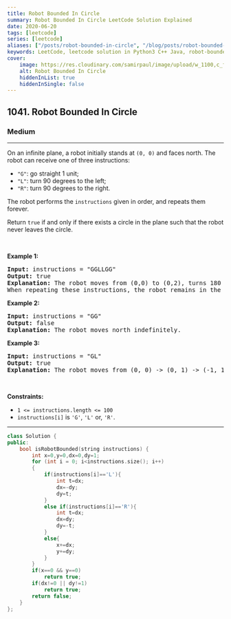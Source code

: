 ```yaml
---
title: Robot Bounded In Circle
summary: Robot Bounded In Circle LeetCode Solution Explained
date: 2020-06-20
tags: [leetcode]
series: [leetcode]
aliases: ["/posts/robot-bounded-in-circle", "/blog/posts/robot-bounded-in-circle", "/robot-bounded-in-circle"]
keywords: LeetCode, leetcode solution in Python3 C++ Java, robot-bounded-in-circle solution
cover:
    image: https://res.cloudinary.com/samirpaul/image/upload/w_1100,c_fit,co_rgb:FFFFFF,l_text:Arial_70_bold:Robot Bounded In Circle/problem-solving.webp
    alt: Robot Bounded In Circle
    hiddenInList: true
    hiddenInSingle: false
---
```



<h2>1041. Robot Bounded In Circle</h2><h3>Medium</h3><hr><div><p>On an infinite plane, a robot initially stands at <code>(0, 0)</code> and faces north. The robot can receive one of three instructions:</p>

<ul>
	<li><code>"G"</code>: go straight 1 unit;</li>
	<li><code>"L"</code>: turn 90 degrees to the left;</li>
	<li><code>"R"</code>: turn 90 degrees to the right.</li>
</ul>

<p>The robot performs the <code>instructions</code> given in order, and repeats them forever.</p>

<p>Return <code>true</code> if and only if there exists a circle in the plane such that the robot never leaves the circle.</p>

<p>&nbsp;</p>
<p><strong>Example 1:</strong></p>

<pre><strong>Input:</strong> instructions = "GGLLGG"
<strong>Output:</strong> true
<strong>Explanation:</strong> The robot moves from (0,0) to (0,2), turns 180 degrees, and then returns to (0,0).
When repeating these instructions, the robot remains in the circle of radius 2 centered at the origin.</pre>

<p><strong>Example 2:</strong></p>

<pre><strong>Input:</strong> instructions = "GG"
<strong>Output:</strong> false
<strong>Explanation:</strong> The robot moves north indefinitely.</pre>

<p><strong>Example 3:</strong></p>

<pre><strong>Input:</strong> instructions = "GL"
<strong>Output:</strong> true
<strong>Explanation:</strong> The robot moves from (0, 0) -&gt; (0, 1) -&gt; (-1, 1) -&gt; (-1, 0) -&gt; (0, 0) -&gt; ...</pre>

<p>&nbsp;</p>
<p><strong>Constraints:</strong></p>

<ul>
	<li><code>1 &lt;= instructions.length &lt;= 100</code></li>
	<li><code>instructions[i]</code>&nbsp;is&nbsp;<code>'G'</code>, <code>'L'</code> or, <code>'R'</code>.</li>
</ul>
</div>

---




```cpp
class Solution {
public:
    bool isRobotBounded(string instructions) {
        int x=0,y=0,dx=0,dy=1;
        for (int i = 0; i<instructions.size(); i++)
        {
            if(instructions[i]=='L'){
                int t=dx;
                dx=-dy;
                dy=t;
            }
            else if(instructions[i]=='R'){
                int t=dx;
                dx=dy;
                dy=-t;
            }
            else{
                x+=dx;
                y+=dy;
            }
        }
        if(x==0 && y==0)
            return true;
        if(dx!=0 || dy!=1)
            return true;
        return false;
    }
};
```
